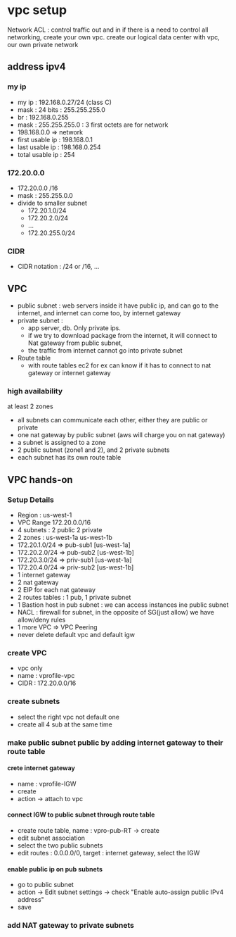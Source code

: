 # vpc setup
Network ACL : control traffic out and in 
if there is a need to control all networking, create your own vpc.
create our logical data center with vpc, our own private network

## address ipv4
### my ip
- my ip :  192.168.0.27/24 (class C)
- mask : 24 bits : 255.255.255.0
- br : 192.168.0.255
- mask : 255.255.255.0 : 3 first octets are for network
- 198.168.0.0 => network
- first usable ip : 198.168.0.1
- last usable ip : 198.168.0.254
- total usable ip : 254

### 172.20.0.0
- 172.20.0.0 /16
- mask : 255.255.0.0
- divide to smaller subnet
  - 172.20.1.0/24
  - 172.20.2.0/24
  - ...
  - 172.20.255.0/24

### CIDR 
- CIDR notation : /24 or /16, ...

## VPC
- public subnet : web servers inside it have public ip, and can go to the internet, and internet can come too, by internet gateway
- private subnet : 
  - app server, db. Only private ips. 
  - if we try to download package from the internet, it will connect to Nat gateway from public subnet, 
  - the traffic from internet cannot go into private subnet
- Route table
  - with route tables ec2 for ex can know if it has to connect to nat gateway or internet gateway
### high availability
at least 2 zones
- all subnets can communicate each other, either they are public or private
- one nat gateway by public subnet (aws will charge you on nat gateway)
- a subnet is assigned to a zone
- 2 public subnet (zone1 and 2), and 2 private subnets
- each subnet has its own route table

## VPC hands-on 
### Setup Details
- Region : us-west-1
- VPC Range 172.20.0.0/16
- 4 subnets : 2 public 2 private
- 2 zones : us-west-1a us-west-1b
- 172.20.1.0/24 => pub-sub1 [us-west-1a]
- 172.20.2.0/24 => pub-sub2 [us-west-1b]
- 172.20.3.0/24 => priv-sub1 [us-west-1a]
- 172.20.4.0/24 => priv-sub2 [us-west-1b]
- 1 internet gateway
- 2 nat gateway
- 2 EIP for each nat gateway
- 2 routes tables : 1 pub, 1 private subnet
- 1 Bastion host in pub subnet : we can access instances ine public subnet
- NACL : firewall for subnet, in the opposite of SG(just allow) we have allow/deny rules
- 1 more VPC => VPC Peering
- never delete default vpc and default igw
### create VPC 
- vpc only
- name : vprofile-vpc
- CIDR : 172.20.0.0/16
### create subnets
- select the right vpc not default one
- create all 4 sub at the same time 

### make public subnet public by adding internet gateway to their route table
#### crete internet gateway 
- name : vprofile-IGW
- create
- action -> attach to vpc 
#### connect IGW to public subnet through route table
- create route table, name : vpro-pub-RT -> create
- edit subnet association 
- select the two public subnets
- edit routes : 0.0.0.0/0, target : internet gateway, select the IGW
#### enable public ip on pub subnets
- go to public subnet
- action -> Edit subnet settings -> check "Enable auto-assign public IPv4 address"
- save

### add NAT gateway to private subnets